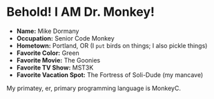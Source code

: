 # Behold! I AM Dr. Monkey!

* **Name:** Mike Dormany
* **Occupation:** Senior Code Monkey
* **Hometown:** Portland, OR (I ```put``` birds on things; I also pickle things)
* **Favorite Color:** Green
* **Favorite Movie:** The Goonies
* **Favorite TV Show:** MST3K
* **Favorite Vacation Spot:** The Fortress of Soli-Dude (my mancave)

My primatey, er, primary programming language is MonkeyC.





